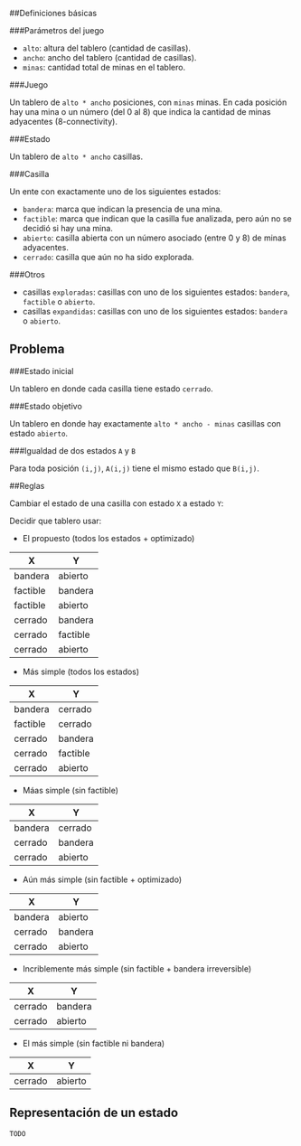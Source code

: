 ##Definiciones básicas

###Parámetros del juego

* `alto`: altura del tablero (cantidad de casillas).
* `ancho`: ancho del tablero (cantidad de casillas).
* `minas`: cantidad total de minas en el tablero.

###Juego

Un tablero de `alto * ancho` posiciones, con `minas` minas. En cada posición
hay una mina o un número (del 0 al 8) que indica la cantidad de minas
adyacentes (8-connectivity).

###Estado

Un tablero de `alto * ancho` casillas.

###Casilla

Un ente con exactamente uno de los siguientes estados:

* `bandera`: marca que indican la presencia de una mina.
* `factible`: marca que indican que la casilla fue analizada, pero aún no se decidió si hay una mina.
* `abierto`: casilla abierta con un número asociado (entre 0 y 8) de minas adyacentes.
* `cerrado`: casilla que aún no ha sido explorada.

###Otros

* casillas `exploradas`: casillas con uno de los siguientes estados: `bandera`, `factible` o `abierto`.
* casillas `expandidas`: casillas con uno de los siguientes estados: `bandera` o `abierto`.

## Problema

###Estado inicial

Un tablero en donde cada casilla tiene estado `cerrado`.

###Estado objetivo

Un tablero en donde hay exactamente `alto * ancho - minas` casillas con estado `abierto`.

###Igualdad de dos estados `A` y `B`

Para toda posición `(i,j)`, `A(i,j)` tiene el mismo estado que `B(i,j)`.

##Reglas

Cambiar el estado de una casilla con estado `X` a estado `Y`:

Decidir que tablero usar:

* El propuesto (todos los estados + optimizado)

| X        | Y        |
|----------|----------|
| bandera  | abierto  |
| factible | bandera  |
| factible | abierto  |
| cerrado  | bandera  |
| cerrado  | factible |
| cerrado  | abierto  |

* Más simple (todos los estados)

| X        | Y        |
|----------|----------|
| bandera  | cerrado  |
| factible | cerrado  |
| cerrado  | bandera  |
| cerrado  | factible |
| cerrado  | abierto  |

* Máas simple (sin factible)

| X       | Y       |
|---------|---------|
| bandera | cerrado |
| cerrado | bandera |
| cerrado | abierto |

* Aún más simple (sin factible + optimizado)

| X       | Y       |
|---------|---------|
| bandera | abierto |
| cerrado | bandera |
| cerrado | abierto |

* Incriblemente más simple (sin factible + bandera irreversible)

| X       | Y       |
|---------|---------|
| cerrado | bandera |
| cerrado | abierto |

* El más simple (sin factible ni bandera)

| X       | Y       |
|---------|---------|
| cerrado | abierto |

## Representación de un estado

`TODO`
